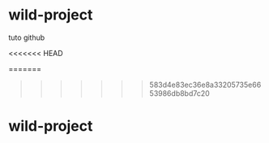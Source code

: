 # wild-project
tuto github

<<<<<<< HEAD

=======
>>>>>>> 583d4e83ec36e8a33205735e6653986db8bd7c20
# wild-project
